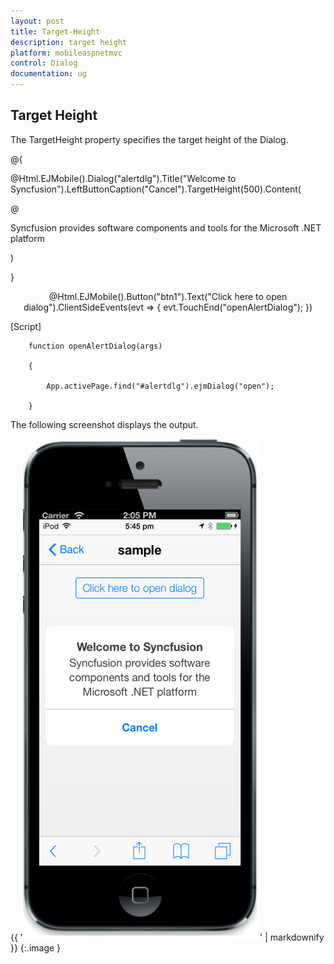 ```yaml
---
layout: post
title: Target-Height
description: target height
platform: mobileaspnetmvc
control: Dialog
documentation: ug
---
```


## Target Height

The TargetHeight property specifies the target height of the Dialog.



@{

@Html.EJMobile().Dialog("alertdlg").Title("Welcome to Syncfusion").LeftButtonCaption("Cancel").TargetHeight(500).Content(

@<div>

Syncfusion provides software components and tools for the Microsoft .NET platform

</div>)

}



<div style="text-align: center">

@Html.EJMobile().Button("btn1").Text("Click here to open dialog").ClientSideEvents(evt => { evt.TouchEnd("openAlertDialog"); })

</div>



[Script]



        function openAlertDialog(args)

        {

            App.activePage.find("#alertdlg").ejmDialog("open");

        }



The following screenshot displays the output.

{{ '![](Target-Height_images/Target-Height_img1.png)' | markdownify }}
{:.image }



